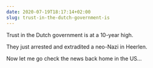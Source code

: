 ```yaml
---
date: 2020-07-19T18:17:14+02:00
slug: trust-in-the-dutch-government-is
---
```

Trust in the Dutch government is at a 10-year high.

They just arrested and extradited a neo-Nazi in Heerlen.

Now let me go check the news back home in the US…


